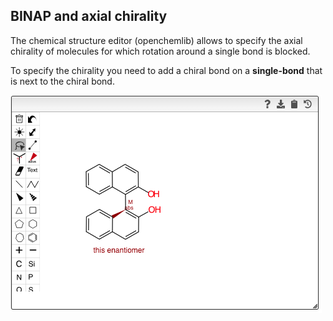 ## BINAP and axial chirality

The chemical structure editor (openchemlib) allows to specify the axial chirality of molecules for which rotation around a single bond is blocked.

To specify the chirality you need to add a chiral bond on a **single-bond** that is next to the chiral bond.

![](binap.png)
